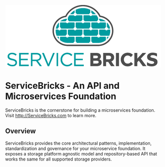 ![ServiceBricks Logo](https://github.com/holomodular/ServiceBricks/blob/main/Logo.png)  

# ServiceBricks - An API and Microservices Foundation

ServiceBricks is the cornerstone for building a microservices foundation.
Visit http://ServiceBricks.com to learn more.

## Overview

ServiceBricks provides the core architectural patterns, implementation, standardization and governance for your microservice foundation.
It exposes a storage platform agnostic model and repository-based API that works the same for all supported storage providers.

